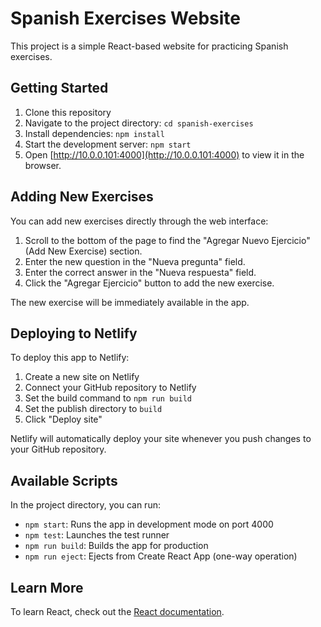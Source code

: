 # Spanish Exercises Website

This project is a simple React-based website for practicing Spanish exercises.

## Getting Started

1. Clone this repository
2. Navigate to the project directory: `cd spanish-exercises`
3. Install dependencies: `npm install`
4. Start the development server: `npm start`
5. Open [http://10.0.0.101:4000](http://10.0.0.101:4000) to view it in the browser.

## Adding New Exercises

You can add new exercises directly through the web interface:

1. Scroll to the bottom of the page to find the "Agregar Nuevo Ejercicio" (Add New Exercise) section.
2. Enter the new question in the "Nueva pregunta" field.
3. Enter the correct answer in the "Nueva respuesta" field.
4. Click the "Agregar Ejercicio" button to add the new exercise.

The new exercise will be immediately available in the app.

## Deploying to Netlify

To deploy this app to Netlify:

1. Create a new site on Netlify
2. Connect your GitHub repository to Netlify
3. Set the build command to `npm run build`
4. Set the publish directory to `build`
5. Click "Deploy site"

Netlify will automatically deploy your site whenever you push changes to your GitHub repository.

## Available Scripts

In the project directory, you can run:

- `npm start`: Runs the app in development mode on port 4000
- `npm test`: Launches the test runner
- `npm run build`: Builds the app for production
- `npm run eject`: Ejects from Create React App (one-way operation)

## Learn More

To learn React, check out the [React documentation](https://reactjs.org/).
